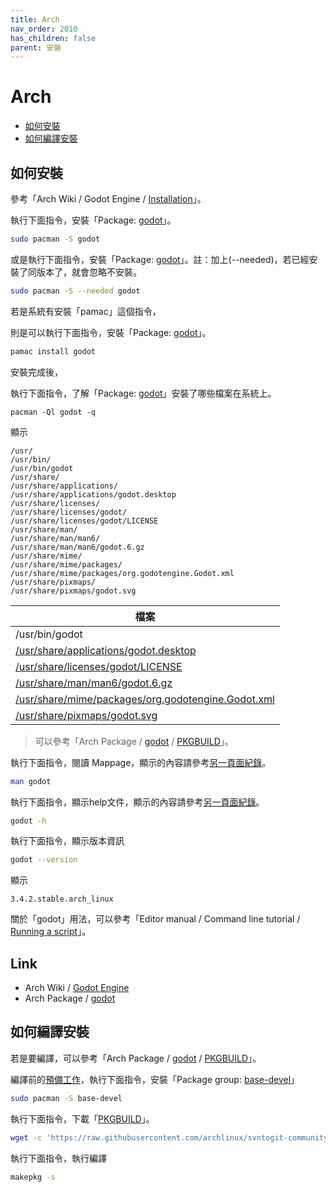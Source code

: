 ```yaml
---
title: Arch
nav_order: 2010
has_children: false
parent: 安裝
---
```


# Arch

* [如何安裝](#如何安裝)
* [如何編譯安裝](#如何編譯安裝)


## 如何安裝

參考「Arch Wiki / Godot Engine / [Installation](https://wiki.archlinux.org/title/Godot_Engine#Installation)」。

執行下面指令，安裝「Package: [godot](https://archlinux.org/packages/community/x86_64/godot/)」。

``` sh
sudo pacman -S godot
```

或是執行下面指令，安裝「Package: [godot](https://archlinux.org/packages/community/x86_64/godot/)」。註：加上(--needed)，若已經安裝了同版本了，就會忽略不安裝。

``` sh
sudo pacman -S --needed godot
```

若是系統有安裝「pamac」這個指令，

則是可以執行下面指令，安裝「Package: [godot](https://archlinux.org/packages/community/x86_64/godot/)」。

``` sh
pamac install godot
```

安裝完成後，

執行下面指令，了解「Package: [godot](https://archlinux.org/packages/community/x86_64/godot/)」安裝了哪些檔案在系統上。

```
pacman -Ql godot -q
```

顯示

```
/usr/
/usr/bin/
/usr/bin/godot
/usr/share/
/usr/share/applications/
/usr/share/applications/godot.desktop
/usr/share/licenses/
/usr/share/licenses/godot/
/usr/share/licenses/godot/LICENSE
/usr/share/man/
/usr/share/man/man6/
/usr/share/man/man6/godot.6.gz
/usr/share/mime/
/usr/share/mime/packages/
/usr/share/mime/packages/org.godotengine.Godot.xml
/usr/share/pixmaps/
/usr/share/pixmaps/godot.svg
```

| 檔案 |
| --- |
| /usr/bin/godot |
| [/usr/share/applications/godot.desktop](https://github.com/godotengine/godot/blob/master/misc/dist/linux/org.godotengine.Godot.desktop) |
| [/usr/share/licenses/godot/LICENSE](https://github.com/godotengine/godot/blob/master/LICENSE.txt) |
| [/usr/share/man/man6/godot.6.gz](https://github.com/godotengine/godot/blob/master/misc/dist/linux/godot.6) |
| [/usr/share/mime/packages/org.godotengine.Godot.xml](https://github.com/godotengine/godot/blob/master/misc/dist/linux/org.godotengine.Godot.xml) |
| [/usr/share/pixmaps/godot.svg](https://github.com/godotengine/godot/blob/master/icon.svg) |

> 可以參考「Arch Package / [godot](https://archlinux.org/packages/community/x86_64/godot/) / [PKGBUILD](https://github.com/archlinux/svntogit-community/blob/packages/godot/trunk/PKGBUILD#L57)」。

執行下面指令，閱讀 Mappage，顯示的內容請參考[另一頁面紀錄](https://samwhelp.github.io/note-about-godot/read/command/godot/man)。

``` sh
man godot
```

執行下面指令，顯示help文件，顯示的內容請參考[另一頁面紀錄](https://samwhelp.github.io/note-about-godot/read/command/godot/help)。

``` sh
godot -h
```

執行下面指令，顯示版本資訊

``` sh
godot --version
```

顯示

```
3.4.2.stable.arch_linux
```

關於「godot」用法，可以參考「Editor manual / Command line tutorial / [Running a script](https://docs.godotengine.org/en/stable/tutorials/editor/command_line_tutorial.html#running-a-script)」。

## Link

* Arch Wiki / [Godot Engine](https://wiki.archlinux.org/title/Godot_Engine)
* Arch Package / [godot](https://archlinux.org/packages/community/x86_64/godot/)


## 如何編譯安裝

若是要編譯，可以參考「Arch Package / [godot](https://archlinux.org/packages/community/x86_64/godot/) / [PKGBUILD](https://github.com/archlinux/svntogit-community/blob/packages/godot/trunk/PKGBUILD#L26)」。

編譯前的[預備工作](https://wiki.archlinux.org/title/Creating_packages#Prerequisite_software)，執行下面指令，安裝「Package group: [base-devel](https://archlinux.org/groups/x86_64/base-devel/)」

``` sh
sudo pacman -S base-devel
```

執行下面指令，下載「[PKGBUILD](https://github.com/archlinux/svntogit-community/blob/packages/godot/trunk/PKGBUILD)」。

``` sh
wget -c 'https://raw.githubusercontent.com/archlinux/svntogit-community/packages/godot/trunk/PKGBUILD'
```

執行下面指令，執行編譯

``` sh
makepkg -s
```
